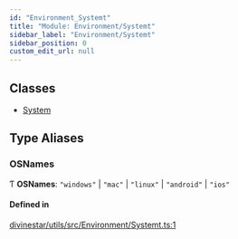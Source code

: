 ```yaml
---
id: "Environment_Systemt"
title: "Module: Environment/Systemt"
sidebar_label: "Environment/Systemt"
sidebar_position: 0
custom_edit_url: null
---
```


## Classes

- [System](../classes/Environment_Systemt.System.md)

## Type Aliases

### OSNames

Ƭ **OSNames**: ``"windows"`` \| ``"mac"`` \| ``"linux"`` \| ``"android"`` \| ``"ios"``

#### Defined in

[divinestar/utils/src/Environment/Systemt.ts:1](https://github.com/lucasdamianjohnson/DivineVoxelEngine/blob/596fa7391478620ed460dfb4856ff0a763b91c49/divinestar/utils/src/Environment/Systemt.ts#L1)
